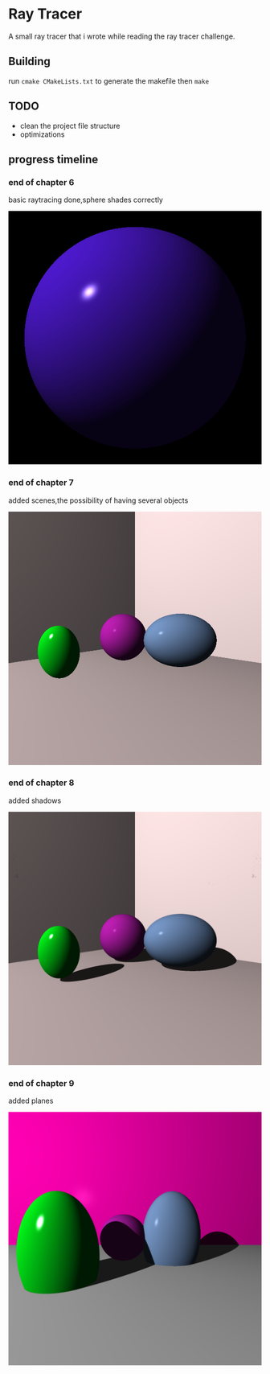 #  Ray Tracer

A small ray tracer that i wrote while reading the ray tracer challenge.

## Building
run `cmake CMakeLists.txt` to generate the makefile
then `make`

## TODO
- clean the project file structure
- optimizations

## progress timeline 

### end of chapter 6 
basic raytracing done,sphere shades correctly

<img src="/screenshots/sphere.png"/>

### end of chapter 7
added scenes,the possibility of having several objects

<img src="screenshots/eoc_7.png" />

### end of chapter 8
added shadows

<img src="screenshots/eoc_8.png" />

### end of chapter 9
added planes

<img src="screenshots/eoc_9.png"/>



